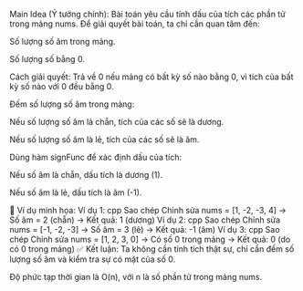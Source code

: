 Main Idea (Ý tưởng chính):
Bài toán yêu cầu tính dấu của tích các phần tử trong mảng nums. Để giải quyết bài toán, ta chỉ cần quan tâm đến:

Số lượng số âm trong mảng.

Số lượng số bằng 0.

Cách giải quyết:
Trả về 0 nếu mảng có bất kỳ số nào bằng 0, vì tích của bất kỳ số nào với 0 đều bằng 0.

Đếm số lượng số âm trong mảng:

Nếu số lượng số âm là chẵn, tích của các số sẽ là dương.

Nếu số lượng số âm là lẻ, tích của các số sẽ là âm.

Dùng hàm signFunc để xác định dấu của tích:

Nếu số âm là chẵn, dấu tích là dương (1).

Nếu số âm là lẻ, dấu tích là âm (-1).

🧾 Ví dụ minh họa:
Ví dụ 1:
cpp
Sao chép
Chỉnh sửa
nums = [1, -2, -3, 4]
→ Số âm = 2 (chẵn)
→ Kết quả: 1 (dương)
Ví dụ 2:
cpp
Sao chép
Chỉnh sửa
nums = [-1, -2, -3]
→ Số âm = 3 (lẻ)
→ Kết quả: -1 (âm)
Ví dụ 3:
cpp
Sao chép
Chỉnh sửa
nums = [1, 2, 3, 0]
→ Có số 0 trong mảng
→ Kết quả: 0 (do có 0 trong mảng)
✅ Kết luận:
Ta không cần tính tích thật sự, chỉ cần đếm số lượng số âm và kiểm tra sự có mặt của số 0.

Độ phức tạp thời gian là O(n), với n là số phần tử trong mảng nums.
